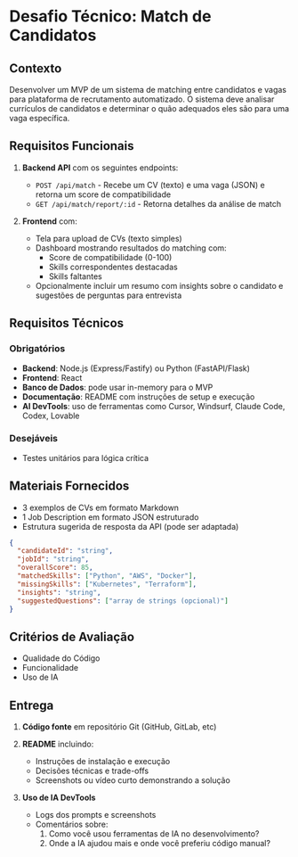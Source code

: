 # Desafio Técnico: Match de Candidatos

## Contexto
Desenvolver um MVP de um sistema de matching entre candidatos e vagas para plataforma de recrutamento automatizado. O sistema deve analisar currículos de candidatos e determinar o quão adequados eles são para uma vaga específica.

## Requisitos Funcionais

1. **Backend API** com os seguintes endpoints:
   - `POST /api/match` - Recebe um CV (texto) e uma vaga (JSON) e retorna um score de compatibilidade
   - `GET /api/match/report/:id` - Retorna detalhes da análise de match

2. **Frontend** com:
   - Tela para upload de CVs (texto simples)
   - Dashboard mostrando resultados do matching com:
     - Score de compatibilidade (0-100)
     - Skills correspondentes destacadas
     - Skills faltantes
   - Opcionalmente incluir um resumo com insights sobre o candidato e sugestões de perguntas para entrevista

## Requisitos Técnicos

### Obrigatórios
- **Backend**: Node.js (Express/Fastify) ou Python (FastAPI/Flask)
- **Frontend**: React
- **Banco de Dados**: pode usar in-memory para o MVP
- **Documentação**: README com instruções de setup e execução
- **AI DevTools**: uso de ferramentas como Cursor, Windsurf, Claude Code, Codex, Lovable

### Desejáveis
- Testes unitários para lógica crítica

## Materiais Fornecidos
- 3 exemplos de CVs em formato Markdown
- 1 Job Description em formato JSON estruturado
- Estrutura sugerida de resposta da API (pode ser adaptada)

```json
{
  "candidateId": "string",
  "jobId": "string",
  "overallScore": 85,
  "matchedSkills": ["Python", "AWS", "Docker"],
  "missingSkills": ["Kubernetes", "Terraform"],
  "insights": "string",
  "suggestedQuestions": ["array de strings (opcional)"]
}
```

## Critérios de Avaliação
- Qualidade do Código
- Funcionalidade
- Uso de IA

## Entrega

1. **Código fonte** em repositório Git (GitHub, GitLab, etc)

2. **README** incluindo:
   - Instruções de instalação e execução
   - Decisões técnicas e trade-offs
   - Screenshots ou vídeo curto demonstrando a solução

3. **Uso de IA DevTools**
   - Logs dos prompts e screenshots
   - Comentários sobre:
     1. Como você usou ferramentas de IA no desenvolvimento?
     2. Onde a IA ajudou mais e onde você preferiu código manual?
